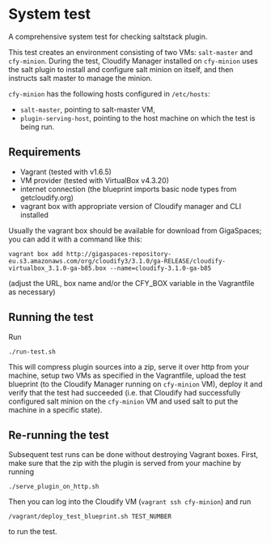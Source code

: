 System test
===========

A comprehensive system test for checking saltstack plugin.

This test creates an environment consisting of two VMs: `salt-master` and `cfy-minion`.
During the test, Cloudify Manager installed on `cfy-minion` uses the salt plugin to
install and configure salt minion on itself, and then instructs salt master to manage
the minion.

`cfy-minion` has the following hosts configured in `/etc/hosts`:
* `salt-master`, pointing to salt-master VM,
* `plugin-serving-host`, pointing to the host machine on which the test is being run.


Requirements
------------

* Vagrant (tested with v1.6.5)
* VM provider (tested with VirtualBox v4.3.20)
* internet connection (the blueprint imports basic node types from getcloudify.org)
* vagrant box with appropriate version of Cloudify manager and CLI installed

Usually the vagrant box should be available for download from GigaSpaces; you can
add it with a command like this:

    vagrant box add http://gigaspaces-repository-eu.s3.amazonaws.com/org/cloudify3/3.1.0/ga-RELEASE/cloudify-virtualbox_3.1.0-ga-b85.box --name=cloudify-3.1.0-ga-b85

(adjust the URL, box name and/or the CFY_BOX variable in the Vagrantfile as necessary)


Running the test
----------------

Run

    ./run-test.sh

This will compress plugin sources into a zip, serve it over http from your machine,
setup two VMs as specified in the Vagrantfile, upload the test blueprint (to the Cloudify
Manager running on `cfy-minion` VM), deploy it and verify that the test had succeeded
(i.e. that Cloudify had successfully configured salt minion on the `cfy-minion` VM
and used salt to put the machine in a specific state).


Re-running the test
-------------------

Subsequent test runs can be done without destroying Vagrant boxes.  First,
make sure that the zip with the plugin is served from your machine by running

    ./serve_plugin_on_http.sh

Then you can log into the Cloudify VM (`vagrant ssh cfy-minion`) and run

    /vagrant/deploy_test_blueprint.sh TEST_NUMBER

to run the test.
